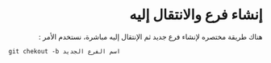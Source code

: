 <div dir="rtl">

# إنشاء فرع والانتقال إليه

هناك طريقة مختصره لإنشاء فرع جديد ثم الإنتقال إليه مباشرة، نستخدم الأمر :

<div>
<div dir="ltr">

`git chekout -b اسم الفرع الجديد`

<div>
